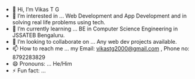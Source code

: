 - 👋 Hi, I’m Vikas T G
- 👀 I’m interested in ... Web Development and App Development and in solving real life problems using tech.
- 🌱 I’m currently learning ... BE in Computer Science Engineering in JSSATEB Bengaluru.
- 💞️ I’m looking to collaborate on ... Any web dev projects available.
- 📫 How to reach me ... my Email: vikastg2000@gmail.com  , Phone no: 8792283829
- 😄 Pronouns: ... He/Him
- ⚡ Fun fact: ...

<!---
18vikastg/18vikastg is a ✨ special ✨ repository because its `README.md` (this file) appears on your GitHub profile.
You can click the Preview link to take a look at your changes.
--->
